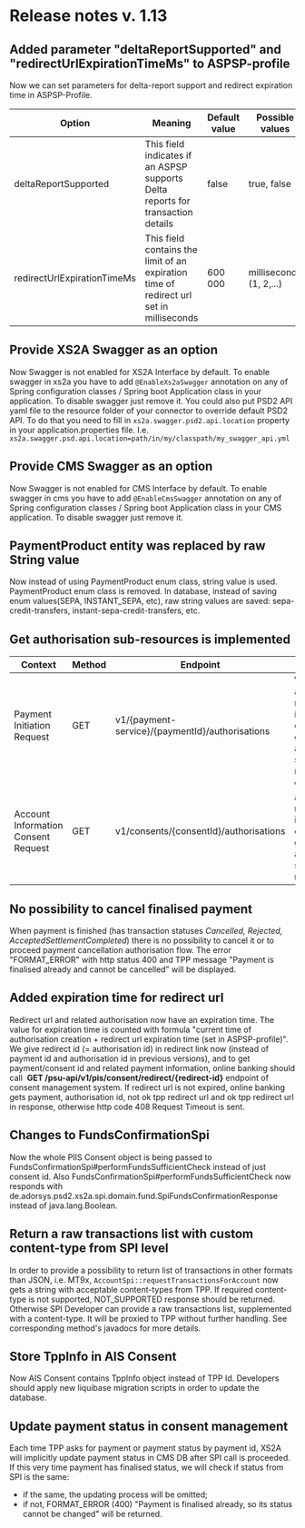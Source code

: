 # Release notes v. 1.13

## Added parameter "deltaReportSupported" and "redirectUrlExpirationTimeMs" to ASPSP-profile
Now we can set parameters for delta-report support and redirect expiration time in ASPSP-Profile.

| Option                                  | Meaning                                                                                             | Default value                                        | Possible values                                                                                      |
|-----------------------------------------|-----------------------------------------------------------------------------------------------------|------------------------------------------------------|------------------------------------------------------------------------------------------------------|
|deltaReportSupported                     | This field indicates if an ASPSP supports Delta reports for transaction details                     | false                                                | true, false                                                                                          |
|redirectUrlExpirationTimeMs              | This field contains the limit of an expiration time of redirect url set in milliseconds             | 600 000                                              | milliseconds (1, 2,...)                                                                                         |

## Provide XS2A Swagger as an option
Now Swagger is not enabled for XS2A Interface by default.
To enable swagger in xs2a you have to add `@EnableXs2aSwagger` annotation on any of Spring configuration classes / Spring boot Application class in your application. To disable swagger just remove it.
You could also put PSD2 API yaml file to the resource folder of your connector to override default PSD2 API. To do that you need to fill in 
`xs2a.swagger.psd2.api.location` property in your application.properties file. I.e.
`xs2a.swagger.psd.api.location=path/in/my/classpath/my_swagger_api.yml`

## Provide CMS Swagger as an option
Now Swagger is not enabled for CMS Interface by default.
To enable swagger in cms you have to add `@EnableCmsSwagger` annotation on any of Spring configuration classes / Spring boot Application class in your CMS application. To disable swagger just remove it.

## PaymentProduct entity was replaced by raw String value
Now instead of using PaymentProduct enum class, string value is used. PaymentProduct enum class is removed.
In database, instead of saving enum values(SEPA, INSTANT_SEPA, etc), raw string values are saved:  sepa-credit-transfers, instant-sepa-credit-transfers, etc.

## Get authorisation sub-resources is implemented
| Context                             | Method | Endpoint                                        | Description                                                                                     |
|-------------------------------------|--------|-------------------------------------------------|-------------------------------------------------------------------------------------------------|
| Payment Initiation Request          | GET    | v1/{payment-service}/{paymentId}/authorisations | Will deliver an array of resource identifications of all generated authorisation sub-resources. |
| Account Information Consent Request | GET    | v1/consents/{consentId}/authorisations          | Will deliver an array of resource identifications of all generated authorisation sub-resources. |

## No possibility to cancel finalised payment
When payment is finished (has transaction statuses *Cancelled, Rejected, AcceptedSettlementCompleted*) there is no possibility to cancel it or to proceed payment cancellation authorisation flow.
The error "FORMAT_ERROR" with http status 400 and TPP message "Payment is finalised already and cannot be cancelled" will be displayed.

## Added expiration time for redirect url
Redirect url and related authorisation now have an expiration time. The value for expiration time is counted with formula 
"current time of authorisation creation + redirect url expiration time (set in ASPSP-profile)". 
We give redirect id (= authorisation id) in redirect link now (instead of payment id and authorisation id in previous versions), and to get payment/consent id and related payment information, online banking should call 
 **GET /psu-api/v1/pis/consent/redirect/{redirect-id}** endpoint of consent management system.
If redirect url is not expired, online banking gets payment, authorisation id, not ok tpp redirect url and ok tpp redirect url in response, otherwise http code 408 Request Timeout is sent.

## Changes to FundsConfirmationSpi
Now the whole PIIS Consent object is being passed to FundsConfirmationSpi#performFundsSufficientCheck instead of just consent id.
Also FundsConfirmationSpi#performFundsSufficientCheck now responds with
de.adorsys.psd2.xs2a.spi.domain.fund.SpiFundsConfirmationResponse instead of java.lang.Boolean.

## Return a raw transactions list with custom content-type from SPI level
In order to provide a possibility to return list of transactions in other formats than JSON, i.e. MT9x,
`AccountSpi::requestTransactionsForAccount` now gets a string with acceptable content-types from TPP.
If required content-type is not supported, NOT_SUPPORTED response should be returned. Otherwise SPI Developer
can provide a raw transactions list, supplemented with a content-type. It will be proxied to TPP without further handling.
See corresponding method's javadocs for more details.

## Store TppInfo in AIS Consent
Now AIS Consent contains TppInfo object instead of TPP Id.
Developers should apply new liquibase migration scripts in order to update the database.

## Update payment status in consent management
Each time TPP asks for payment or payment status by payment id, XS2A will implicitly update payment status in CMS DB after SPI call is proceeded.
If this very time payment has finalised status, we will check if status from SPI is the same: 
* if the same, the updating process will be omitted;
* if not, FORMAT_ERROR (400) "Payment is finalised already, so its status cannot be changed" will be returned.
